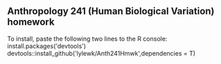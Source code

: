 <h2>Anthropology 241 (Human Biological Variation) homework</h2>

To install, paste the following two lines to the R console:      
install.packages('devtools')  
devtools::install_github('lylewk/Anth241Hmwk',dependencies = T)
